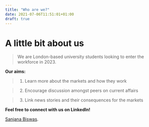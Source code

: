 ```yaml
---
title: "Who are we?"
date: 2021-07-06T11:51:01+01:00
draft: true
---
```


# A little bit about us

>We are London-based university students looking to enter the workforce in 2023. 




**Our aims:**

>1) Learn more about the markets and how they work

>2) Encourage discussion amongst peers on current affairs

>3) Link news stories and their consequences for the markets


**Feel free to connect with us on LinkedIn!**

[Sanjana Biswas](www.linkedin.com/in/sanjana-biswas-9609711b4).